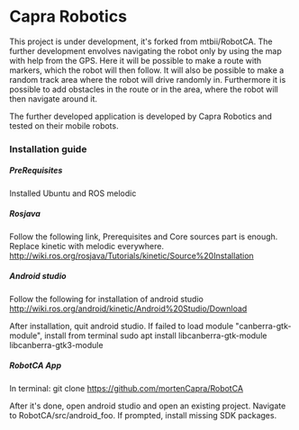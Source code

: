 # Capra Robotics
This project is under development, it's forked from mtbii/RobotCA. The further development envolves navigating the robot only by using the map with help from the GPS. Here it will be possible to make a route with markers, which the robot will then follow. It will also be possible to make a random track area where the robot will drive randomly in. Furthermore it is possible to add obstacles in the route or in the area, where the robot will then navigate around it.

The further developed application is developed by Capra Robotics and tested on their mobile robots.

### Installation guide
##### PreRequisites
Installed Ubuntu and ROS melodic

##### Rosjava
Follow the following link, Prerequisites and Core sources part is enough. Replace kinetic with melodic everywhere.
http://wiki.ros.org/rosjava/Tutorials/kinetic/Source%20Installation

##### Android studio
Follow the following for installation of android studio
http://wiki.ros.org/android/kinetic/Android%20Studio/Download

After installation, quit android studio.
If failed to load module "canberra-gtk-module", install from terminal
sudo apt install libcanberra-gtk-module libcanberra-gtk3-module

##### RobotCA App
In terminal:
git clone https://github.com/mortenCapra/RobotCA

After it's done, open android studio and open an existing project. Navigate to RobotCA/src/android_foo.
If prompted, install missing SDK packages.
